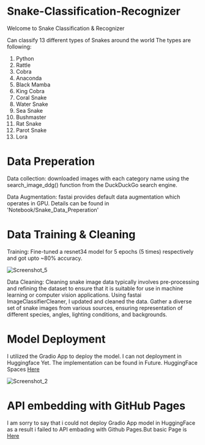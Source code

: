 # Snake-Classification-Recognizer
Welcome to Snake Classification & Recognizer

Can classify 13 different types of Snakes around the world
The types are following:

1. Python
2. Rattle
3. Cobra
4. Anaconda
5. Black Mamba
6. King Cobra
7. Coral Snake
8. Water Snake
9. Sea Snake
10. Bushmaster
11. Rat Snake
12. Parot Snake
13. Lora

# Data Preperation

Data collection: downloaded images with each category name using the search_image_ddg() function from the DuckDuckGo search engine.

Data Augmentation: fastai provides default data augmentation which operates in GPU. Details can be found in
'Notebook/Snake_Data_Preperation'

# Data Training & Cleaning
Training: Fine-tuned a resnet34 model for 5 epochs (5 times) respectively and got upto ~80% accuracy.

![Screenshot_5](https://github.com/Somoresh/snake-classification-recognizer/assets/45269154/18979211-a75d-4153-adcf-bb410f56752e)

Data Cleaning: Cleaning snake image data typically involves pre-processing and refining the dataset to ensure that it is suitable for use in machine learning or computer vision applications. 
 Using fastai ImageClassifierCleaner, I updated and cleaned the data. Gather a diverse set of snake images from various sources, ensuring representation of different species, angles, lighting conditions, and backgrounds.

 # Model Deployment
 I utilized the Gradio App to deploy the model. I can not deployment in Huggingface Yet.
 The implementation can be found in Future.
 HuggingFace Spaces [Here](https://huggingface.co/spaces/Somoresh/snake-classification)
 
 ![Screenshot_2](https://github.com/Somoresh/snake-classification-recognizer/assets/45269154/ca95537a-c876-47ef-83a4-cb6153564d07)

 # API embedding with GitHub Pages
 
 I am sorry to say that i could not deploy Gradio App model in HuggingFace
 as a result i failed to API embading with Github Pages.But basic Page is [Here](https://somoresh.github.io/snake-classification-recognizer/)
